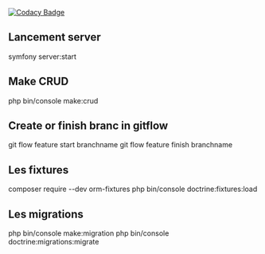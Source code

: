
[![Codacy Badge](https://api.codacy.com/project/badge/Grade/95d6153ada5e4255a026e33d61a390d5)](https://app.codacy.com/manual/borgine/snowtricks?utm_source=github.com&utm_medium=referral&utm_content=kirokou/snowtricks&utm_campaign=Badge_Grade_Dashboard)

## Lancement server
symfony server:start

## Make CRUD
php bin/console make:crud

## Create or finish branc in gitflow
git flow feature start branchname
git flow feature finish branchname

## Les fixtures
composer require --dev orm-fixtures
php bin/console doctrine:fixtures:load

## Les migrations
php bin/console make:migration
php bin/console doctrine:migrations:migrate